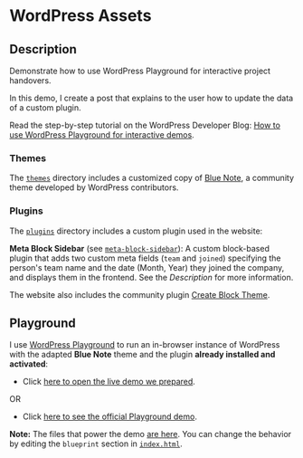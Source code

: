 # WordPress Assets

## Description

Demonstrate how to use WordPress Playground for interactive project handovers.

In this demo, I create a post that explains to the user how to update the data of a custom plugin.

Read the step-by-step tutorial on the WordPress Developer Blog: [How to use WordPress Playground for interactive demos](https://developer.wordpress.org/news/2024/04/25/how-to-use-wordpress-playground-for-interactive-demos/).

### Themes

The [`themes`](themes) directory includes a customized copy of [Blue Note](https://wordpress.org/themes/blue-note/), a community theme developed by WordPress contributors.

### Plugins

The [`plugins`](plugins) directory includes a custom plugin used in the website:

**Meta Block Sidebar** (see [`meta-block-sidebar`](plugins/meta-block-sidebar/readme.txt)): A custom block-based plugin that adds two custom meta fields (`team` and `joined`) specifying the person's team name and the date (Month, Year) they joined the company, and displays them in the frontend. See the _Description_ for more information.

The website also includes the community plugin [Create Block Theme](https://wordpress.org/plugins/create-block-theme/).

## Playground

I use [WordPress Playground](https://wordpress.github.io/wordpress-playground/) to run an in-browser instance of WordPress with the adapted **Blue Note** theme and the plugin **already installed and activated**:

- Click [here to open the live demo we prepared](https://playground-demo-handover.vercel.app/).

OR

- Click [here to see the official Playground demo](https://playground.wordpress.net/).

**Note:** The files that power the demo [are here](playground). You can change the behavior by editing the `blueprint` section in [`index.html`](playground/index.html#L46-L90).

